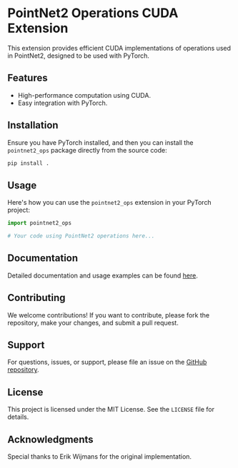 # PointNet2 Operations CUDA Extension

This extension provides efficient CUDA implementations of operations used in PointNet2, designed to be used with
PyTorch.

## Features

- High-performance computation using CUDA.
- Easy integration with PyTorch.

## Installation

Ensure you have PyTorch installed, and then you can install the `pointnet2_ops` package directly from the source code:

```bash
pip install .
```

## Usage

Here's how you can use the `pointnet2_ops` extension in your PyTorch project:

```python
import pointnet2_ops

# Your code using PointNet2 operations here...
```

## Documentation

Detailed documentation and usage examples can be found [here](link_to_documentation).

## Contributing

We welcome contributions! If you want to contribute, please fork the repository, make your changes, and submit a pull
request.

## Support

For questions, issues, or support, please file an issue on
the [GitHub repository](https://github.com/erikwijmans/Pointnet2_PyTorch/tree/master/pointnet2_ops_lib).

## License

This project is licensed under the MIT License. See the `LICENSE` file for details.

## Acknowledgments

Special thanks to Erik Wijmans for the original implementation.
